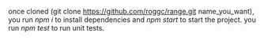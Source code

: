 once cloned (git clone https://github.com/roggc/range.git name_you_want), you run *npm i* to install dependencies and *npm start* to start the project. you run *npm test* to run unit tests.
